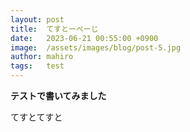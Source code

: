 ```yaml
---
layout: post
title:  てすとーぺーじ
date:   2023-06-21 00:55:00 +0900
image:  /assets/images/blog/post-5.jpg
author: mahiro
tags:   test
---
```


**テストで書いてみました**

てすとてすと